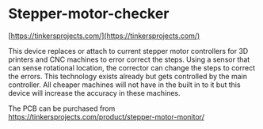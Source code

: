 # Stepper-motor-checker
[https://tinkersprojects.com/](https://tinkersprojects.com/)

This device replaces or attach to current stepper motor controllers for 3D printers and CNC machines to error correct the steps. Using a sensor that can sense rotational location, the corrector can change the steps to correct the errors. This technology exists already but gets controlled by the main controller. All cheaper machines will not have in the built in to it but this device will increase the accuracy in these machines.

The PCB can be purchased from https://tinkersprojects.com/product/stepper-motor-monitor/
